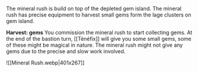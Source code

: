The mineral rush is build on top of the depleted gem island. The mineral rush has precise equipment to harvest small gems form the lage clusters on gem island.

**Harvest: gems** You commission the mineral rush to start collecting gems. At the end of the bastion turn, [[Ténéfix]] will give you some small gems, some of these might be magical in nature. The mineral rush might not give any gems due to the precise and slow work involved.

![[Mineral Rush.webp|401x267]]